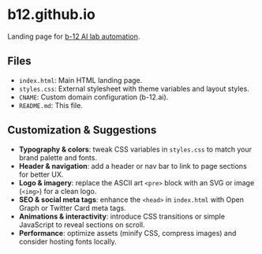 # b12.github.io

Landing page for [b-12 AI lab automation](https://b-12.ai).

## Files

- `index.html`: Main HTML landing page.
- `styles.css`: External stylesheet with theme variables and layout styles.
- `CNAME`: Custom domain configuration (b-12.ai).
- `README.md`: This file.

## Customization & Suggestions

- **Typography & colors**: tweak CSS variables in `styles.css` to match your brand palette and fonts.
- **Header & navigation**: add a header or nav bar to link to page sections for better UX.
- **Logo & imagery**: replace the ASCII art `<pre>` block with an SVG or image (`<img>`) for a clean logo.
- **SEO & social meta tags**: enhance the `<head>` in `index.html` with Open Graph or Twitter Card meta tags.
- **Animations & interactivity**: introduce CSS transitions or simple JavaScript to reveal sections on scroll.
- **Performance**: optimize assets (minify CSS, compress images) and consider hosting fonts locally.
